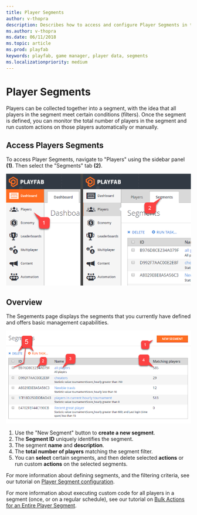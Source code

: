 ```yaml
---
title: Player Segments
author: v-thopra
description: Describes how to access and configure Player Segments in the PlayFab Game Manager.
ms.author: v-thopra
ms.date: 06/11/2018
ms.topic: article
ms.prod: playfab
keywords: playfab, game manager, player data, segments
ms.localizationpriority: medium
---
```


# Player Segments

Players can be collected together into a segment, with the idea that all players in the segment meet certain conditions (filters). Once the segment is defined, you can monitor the total number of players in the segment and run custom actions on those players automatically or manually.

## Access Players Segments

To access Player Segments, navigate to "Players" using the sidebar panel **(1)**. Then select the "Segments" tab **(2)**.

![Game Manager - Players - Access Segments](media/tutorials/game-manager-access-player-segments.png)  

## Overview

The Segements page displays the segments that you currently have defined and offers basic management capabilities.

![Game Manager - Players - Segments page](media/tutorials/game-manager-players-segments-page.png)  

1. Use the "New Segment" button to **create a new segment**.
2. The **Segment ID** uniquely identifies the segment.
3. The segment **name** and **description**.
4. The **total number of players** matching the segment filter.
5. You can **select** certain segments, and then delete selected **actions** or run custom **actions** on the selected segments.

For more information about defining segments, and the filtering criteria, see our tutorial on [Player Segment configuration](player-segment-configuration.md).

For more information about executing custom code for all players in a segment (once, or on a regular schedule), see our tutorial on [Bulk Actions for an Entire Player Segment](../../automation/actions-rules/bulk-actions-for-an-entire-player-segment.md).
